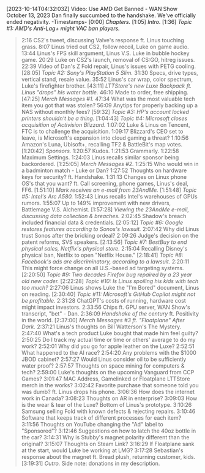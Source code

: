 [2023-10-14T04:32:03Z] Video: Use AMD Get Banned - WAN Show October 13, 2023 
Dan finally succumbed to the handshake. We've officially ended negativity.
-Timestamps-
[0:00] *Chapters.*
[1:05] *Intro.*
[1:36] *Topic #1: AMD's Anti-Lag+ might VAC ban players.*
   > 2:16 CS2's tweet, discussing Valve's response ft. Linus touching grass.
   > 8:07 Linus tried out CS2, follow recoil, Luke on game audio.
   > 13:44 Linus's FPS skill argument, Linus V.S. Luke in bubble hockey game.
   > 20:29 Luke on CS2's launch, removal of CS:GO, hitreg issues.
   > 22:39 Video of Dan's Z Fold repair, Linus's issues with PETG cooling.
[28:05] *Topic #2: Sony's PlayStation 5 Slim.*
   > 31:30 Specs, drive types, vertical stand, resale value.
   > 35:52 Linus's car wrap, color spectrum, Luke's firefighter brother.
[43:11] *LTTStore's new Luxe Backpack ft. Linus "drops" his water bottle.*
   > 46:10 Made to order, free shipping.
[47:25] *Merch Messages #1.*
   > 47:34 What was the most valuable tech item you got that was stolen?
   > 56:09 Anytips for properly backing up a NAS without monthly fees?
[59:32] *Topic #3: HP's account locked printers shouldn't be a thing.*
[1:04:43] *Topic #4: Microsoft closes acquisition of Activision Blizzard.*
   > 1:07:02 Luke & Linus on Tencent, FTC is to challenge the acquisition.
   > 1:09:17 Blizzard's CEO set to leave, is Microsoft's expansion into cloud gaming a threat?
   > 1:10:56 Amazon's Luna, Ubisoft+, recalling TF2 & BattleBit's map votes.
[1:20:42] *Sponsors.*
   > 1:20:57 Kudos.
   > 1:21:53 Grammarly.
   > 1:22:58 Maximum Settings.
   > 1:24:03 Linus recalls similar sponsor being backordered.
[1:25:05] *Merch Messages #2.*
   > 1:25:15 Who would win in a badminton match - Luke or Dan?
   > 1:27:52 Thoughts on hardware keys for security? ft. Handshake.
   > 1:31:13 Changes on Linux phone OS's that you want? ft. Call screening, phone games, Linus's deal, FF6.
[1:51:10] *Mark receives an e-mail from 23AndMe.*
[1:51:48] *Topic #5: Intel's Arc A580.*
   > 1:52:43 Linus recalls Intel's   warehouses of GPUs rumors.
   > 1:55:07 Up to 149% improvement with new drivers, Battlemage V.S. Alchemist.
[1:57:28] *Viewing the 23AndMe e-mail, discussing data collection & breaches.*
   > 2:02:45 Shadow's breach included financial data & credentials.
[2:05:12] *Topic #6: Google restores features according to Sonos's lawsuit.*
   > 2:07:42 Why did Linus trust Sonos after the bricking ordeal?
   > 2:09:26 Judge's decision on the patent reforms, SVS speakers.
[2:13:56] *Topic #7: BestBuy to end physical sales, Netflix's physical store.*
   > 2:15:04 Recalling Disney's physical ban, Netflix to open "Netflix House."
[2:18:41] *Topic #8: Facebook's ads are discriminatory, according to a lawsuit.*
   > 2:20:11 This might force change on all U.S.-based ad targeting systems.
[2:20:50] *Topic #9: Two decades Firefox bug repaired by a 23 year old new coder.*
[2:22:28] *Topic #10: Is Linus spoiling his kids with tech too much?*
   > 2:27:06 Linus shows Luke the "I'm Bored" document, Linus on reading.
[2:30:40] *Topic #11: Microsoft's GitHub Copilot might not be profitable.*
   > 2:31:28 ChatGPT's costs of running, hardware cost might impact investors.
   > 2:33:56 Chips ft. GPU server, WAN Show's transcript, "bet" - Dan.
   > 2:36:09 *Handshake of the century* ft. Positivity in the world.
[2:37:00] *Merch Messages #3 ft. "Floatplane" After Dark.*
   > 2:37:21 Linus's thoughts on Bill Watterson's The Mystery.
   > 2:47:40 What's a tech product Luke bought that made him feel guilty?
   > 2:50:25 Do I track my actual time or time or others' average to do my work?
   > 2:52:01 Why did you go for apple leather on the Luxe?
   > 2:52:51 What happened to the AI race?
   > 2:54:20 Any problems with the $1000 JBOD cabinet?
   > 2:57:27 Would Linus consider oil to be sufficiently water proof?
   > 2:57:57 Thoughts on space mining for computers & tech?
   > 2:59:00 Luke's thoughts on the upcoming Vanguard from CCP Games?
   > 3:01:47 MAC Address, Gamelinked or Floatplane LTTStore merch in the works?
   > 3:02:42 Favorite purchase that someone told you was dumb? ft. Linus drops his phone.
   > 3:06:36 How does the internet work in Canada?
   > 3:08:23 Thoughts on AR in enterprise?
   > 3:09:03 How is the wear & tear of the Luxe? Bottom of Linus's prototype.
   > 3:10:26 Samsung selling Fold with known defects & rejecting repairs.
   > 3:10:46 Software that keeps track of different processes for each item?
   > 3:11:56 Thoughts on YouTube changing the "Ad" label to "Sponsored"?
   > 3:12:46 Suggestions on how to latch the 40oz bottle in the car?
   > 3:14:31 Why is Stubby's magnet polarity different than the original?
   > 3:15:07 Thoughts on Steam Link?
   > 3:16:29 If Floatplane sank at the start, would Luke be working at LMG?
   > 3:17:28 Sebastian's response about the magnet ft. Bread plush, returning customer, kids.
[3:19:31] *Outro.*
Side note: donations in my description.

